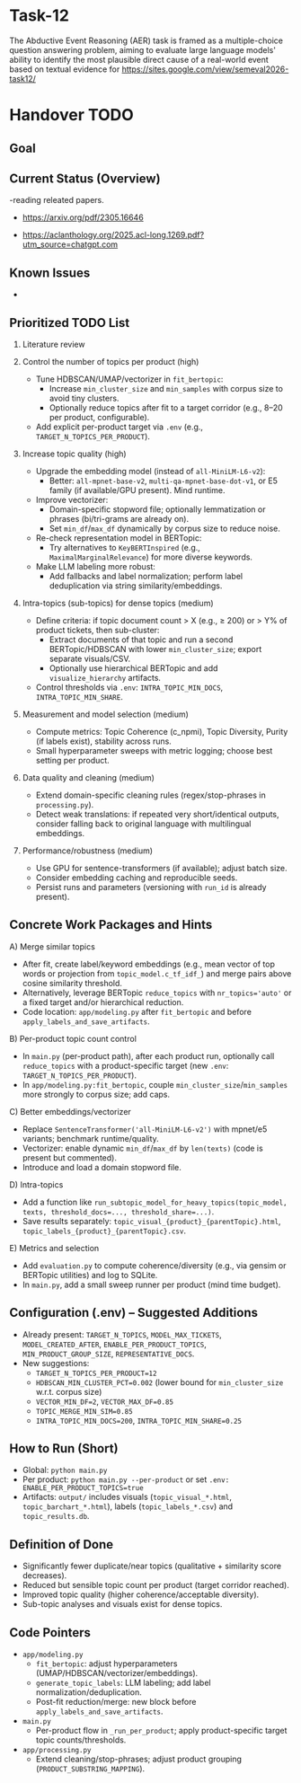 # Task-12

The Abductive Event Reasoning (AER) task is framed as a multiple-choice question answering problem, aiming to evaluate large language models' ability to identify the most plausible direct cause of a real-world event based on textual evidence
for https://sites.google.com/view/semeval2026-task12/


# Handover TODO 

## Goal



## Current Status (Overview)
-reading releated papers.


- https://arxiv.org/pdf/2305.16646

- https://aclanthology.org/2025.acl-long.1269.pdf?utm_source=chatgpt.com

## Known Issues

- 

## Prioritized TODO List

1. Literature review
   
 

1. Control the number of topics per product (high)
   
   - Tune HDBSCAN/UMAP/vectorizer in `fit_bertopic`:
     - Increase `min_cluster_size` and `min_samples` with corpus size to avoid tiny clusters.
     - Optionally reduce topics after fit to a target corridor (e.g., 8–20 per product, configurable).
   - Add explicit per-product target via `.env` (e.g., `TARGET_N_TOPICS_PER_PRODUCT`).

1. Increase topic quality (high)
   
   - Upgrade the embedding model (instead of `all-MiniLM-L6-v2`):
     - Better: `all-mpnet-base-v2`, `multi-qa-mpnet-base-dot-v1`, or E5 family (if available/GPU present). Mind runtime.
   - Improve vectorizer:
     - Domain-specific stopword file; optionally lemmatization or phrases (bi/tri-grams are already on).
     - Set `min_df`/`max_df` dynamically by corpus size to reduce noise.
   - Re-check representation model in BERTopic:
     - Try alternatives to `KeyBERTInspired` (e.g., `MaximalMarginalRelevance`) for more diverse keywords.
   - Make LLM labeling more robust:
     - Add fallbacks and label normalization; perform label deduplication via string similarity/embeddings.

1. Intra-topics (sub-topics) for dense topics (medium)
   
   - Define criteria: if topic document count > X (e.g., ≥ 200) or > Y% of product tickets, then sub-cluster:
     - Extract documents of that topic and run a second BERTopic/HDBSCAN with lower `min_cluster_size`; export separate visuals/CSV.
     - Optionally use hierarchical BERTopic and add `visualize_hierarchy` artifacts.
   - Control thresholds via `.env`: `INTRA_TOPIC_MIN_DOCS`, `INTRA_TOPIC_MIN_SHARE`.

1. Measurement and model selection (medium)
   
   - Compute metrics: Topic Coherence (c_npmi), Topic Diversity, Purity (if labels exist), stability across runs.
   - Small hyperparameter sweeps with metric logging; choose best setting per product.

1. Data quality and cleaning (medium)
   
   - Extend domain-specific cleaning rules (regex/stop-phrases in `processing.py`).
   - Detect weak translations: if repeated very short/identical outputs, consider falling back to original language with multilingual embeddings.

1. Performance/robustness (medium)
   
   - Use GPU for sentence-transformers (if available); adjust batch size.
   - Consider embedding caching and reproducible seeds.
   - Persist runs and parameters (versioning with `run_id` is already present).

## Concrete Work Packages and Hints

A) Merge similar topics

- After fit, create label/keyword embeddings (e.g., mean vector of top words or projection from `topic_model.c_tf_idf_`) and merge pairs above cosine similarity threshold.
- Alternatively, leverage BERTopic `reduce_topics` with `nr_topics='auto'` or a fixed target and/or hierarchical reduction.
- Code location: `app/modeling.py` after `fit_bertopic` and before `apply_labels_and_save_artifacts`.

B) Per-product topic count control

- In `main.py` (per-product path), after each product run, optionally call `reduce_topics` with a product-specific target (new `.env`: `TARGET_N_TOPICS_PER_PRODUCT`).
- In `app/modeling.py:fit_bertopic`, couple `min_cluster_size`/`min_samples` more strongly to corpus size; add caps.

C) Better embeddings/vectorizer

- Replace `SentenceTransformer('all-MiniLM-L6-v2')` with mpnet/e5 variants; benchmark runtime/quality.
- Vectorizer: enable dynamic `min_df`/`max_df` by `len(texts)` (code is present but commented).
- Introduce and load a domain stopword file.

D) Intra-topics

- Add a function like `run_subtopic_model_for_heavy_topics(topic_model, texts, threshold_docs=..., threshold_share=...)`.
- Save results separately: `topic_visual_{product}_{parentTopic}.html`, `topic_labels_{product}_{parentTopic}.csv`.

E) Metrics and selection

- Add `evaluation.py` to compute coherence/diversity (e.g., via gensim or BERTopic utilities) and log to SQLite.
- In `main.py`, add a small sweep runner per product (mind time budget).

## Configuration (.env) – Suggested Additions

- Already present: `TARGET_N_TOPICS`, `MODEL_MAX_TICKETS`, `MODEL_CREATED_AFTER`, `ENABLE_PER_PRODUCT_TOPICS`, `MIN_PRODUCT_GROUP_SIZE`, `REPRESENTATIVE_DOCS`.
- New suggestions:
  - `TARGET_N_TOPICS_PER_PRODUCT=12`
  - `HDBSCAN_MIN_CLUSTER_PCT=0.002` (lower bound for `min_cluster_size` w.r.t. corpus size)
  - `VECTOR_MIN_DF=2`, `VECTOR_MAX_DF=0.85`
  - `TOPIC_MERGE_MIN_SIM=0.85`
  - `INTRA_TOPIC_MIN_DOCS=200`, `INTRA_TOPIC_MIN_SHARE=0.25`

## How to Run (Short)

- Global: `python main.py`
- Per product: `python main.py --per-product` or set `.env: ENABLE_PER_PRODUCT_TOPICS=true`
- Artifacts: `output/` includes visuals (`topic_visual_*.html`, `topic_barchart_*.html`), labels (`topic_labels_*.csv`) and `topic_results.db`.

## Definition of Done

- Significantly fewer duplicate/near topics (qualitative + similarity score decreases).
- Reduced but sensible topic count per product (target corridor reached).
- Improved topic quality (higher coherence/acceptable diversity).
- Sub-topic analyses and visuals exist for dense topics.

## Code Pointers

- `app/modeling.py`
  - `fit_bertopic`: adjust hyperparameters (UMAP/HDBSCAN/vectorizer/embeddings).
  - `generate_topic_labels`: LLM labeling; add label normalization/deduplication.
  - Post-fit reduction/merge: new block before `apply_labels_and_save_artifacts`.
- `main.py`
  - Per-product flow in `_run_per_product`; apply product-specific target topic counts/thresholds.
- `app/processing.py`
  - Extend cleaning/stop-phrases; adjust product grouping (`PRODUCT_SUBSTRING_MAPPING`).
